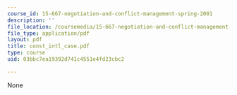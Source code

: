 ```yaml
---
course_id: 15-667-negotiation-and-conflict-management-spring-2001
description: ''
file_location: /coursemedia/15-667-negotiation-and-conflict-management-spring-2001/03bbc7ea19392d741c4551e4fd23cbc2_const_intl_case.pdf
file_type: application/pdf
layout: pdf
title: const_intl_case.pdf
type: course
uid: 03bbc7ea19392d741c4551e4fd23cbc2

---
```

None
